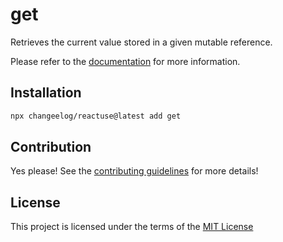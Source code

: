# get

Retrieves the current value stored in a given mutable reference.

Please refer to the [documentation](#) for more information.

## Installation

```bash
npx changeelog/reactuse@latest add get
```

## Contribution

Yes please! See the [contributing guidelines](#) for more details!

## License

This project is licensed under the terms of the [MIT License](/LICENSE)
